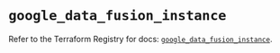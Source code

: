# `google_data_fusion_instance`

Refer to the Terraform Registry for docs: [`google_data_fusion_instance`](https://registry.terraform.io/providers/hashicorp/google/5.28.0/docs/resources/data_fusion_instance).
